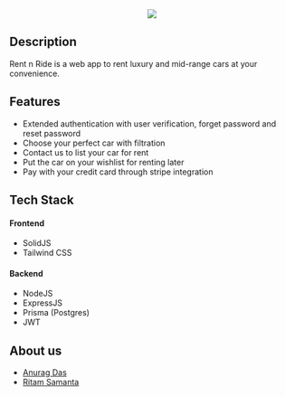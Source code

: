 <div align="center">

<img src ="/frontend/src/assets/svgs/navbar/rentnridewhite.svg" width=full height=full>

</div>

## Description
Rent n Ride is a web app to rent luxury and mid-range cars at your convenience.


## Features
- Extended authentication with user verification, forget password and reset password
- Choose your perfect car with filtration
- Contact us to list your car for rent
- Put the car on your wishlist for renting later
- Pay with your credit card through stripe integration

## Tech Stack
#### Frontend
- SolidJS
- Tailwind CSS

#### Backend
- NodeJS
- ExpressJS
- Prisma (Postgres)
- JWT

## About us
- [Anurag Das](https://github.com/oeuvars)
- [Ritam Samanta](https://github.com/wrritam)

